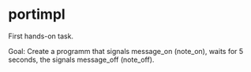# portimpl
First hands-on task.

Goal: Create a programm that signals message_on (note_on), waits for 5 seconds, the signals message_off (note_off).
